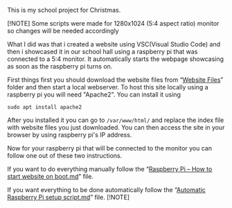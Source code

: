 This is my school project for Christmas.

[!NOTE]
Some scripts were made for 1280x1024 (5:4 aspect ratio) monitor so changes will be needed accordingly

What I did was that i created a website using VSC(Visual Studio Code) and then i showcased it in our school hall using a raspberry pi that was connected to a 5:4 monitor. It automatically starts the webpage showcasing as soon as the raspberry pi turns on.

First things first you should download the website files from “[Website Files](https://github.com/Hamid3DATA/Juleshow/tree/main/Website%20Files)” folder and then start a local webserver.
To host this site locally using a raspberry pi you will need "Apache2". You can install it using

```
sudo apt install apache2
```

After you installed it you can go to ```/var/www/html/``` and replace the index file with website files you just downloaded. You can then access the site in your browser by using raspberry pi's IP address.     

Now for your raspberry pi that will be connected to the monitor you can follow one out of these two instructions.

If you want to do everything manually follow the “[Raspberry Pi – How to start website on boot.md](https://github.com/Hamid3DATA/Juleshow/blob/main/Raspberry%20Pi%20-%20How%20to%20start%20website%20on%20boot.md)” file.

If you want everything to be done automatically follow the “[Automatic Raspberry Pi setup script.md](https://github.com/Hamid3DATA/Juleshow/blob/main/Automatic%20Raspberry%20Pi%20setup%20script.md)” file.
[!NOTE]

